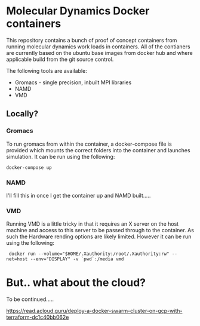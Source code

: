 # Molecular Dynamics Docker containers

This repository contains a bunch of proof of concept containers from running molecular dynamics work loads in containers. All of the contianers are currently based on the ubuntu base images from docker hub and where applicable build from the git source control.

The following tools are available:

* Gromacs - single precision, inbuilt MPI libraries
* NAMD
* VMD 

## Locally?

### Gromacs

To run gromacs from within the container, a docker-compose file is provided which mounts the correct folders into the container and launches simulation. It can be run using the following:

` docker-compose up `


### NAMD 
I'll fill this in once I get the container up and NAMD built.....


### VMD

Running VMD is a little tricky in that it requires an X server on the host machine and access to this server to be passed through to the container. As such the Hardware rending options are likely limited. However it can be run using the following:

`` docker run --volume="$HOME/.Xauthority:/root/.Xauthority:rw" --net=host --env="DISPLAY" -v `pwd`:/media vmd``


# But.. what about the cloud?

To be continued.....

https://read.acloud.guru/deploy-a-docker-swarm-cluster-on-gcp-with-terraform-dc1c40bb062e


